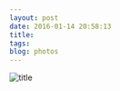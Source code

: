 ```yaml
---
layout: post
date: 2016-01-14 20:58:13
title: 
tags:
blog: photos
---
```


![title](/assets/photoblog/big-rock.jpg)